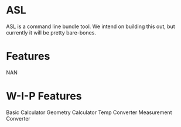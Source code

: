 # ASL
ASL is a command line bundle tool. We intend on building this out, but currently it will be pretty bare-bones.
# Features 
NAN
# W-I-P Features
Basic Calculator
Geometry Calculator
Temp Converter
Measurement Converter
